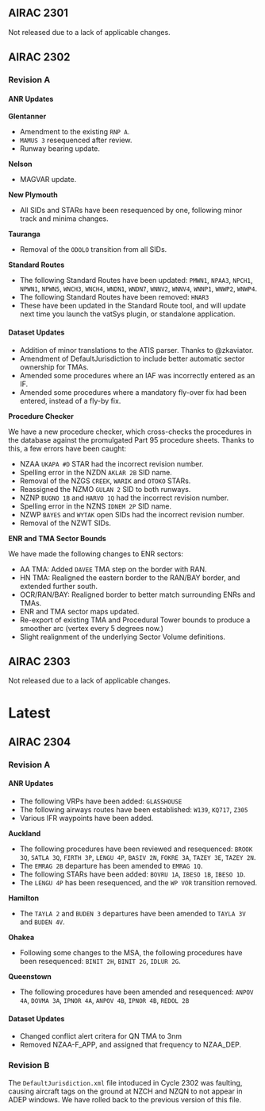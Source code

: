 ## AIRAC 2301

Not released due to a lack of applicable changes.


## AIRAC 2302

### Revision A

#### ANR Updates

**Glentanner**

  -  Amendment to the existing `RNP A`.
  -  `MAMUS 3` resequenced after review.
  -  Runway bearing update.

**Nelson**

  -  MAGVAR update.

**New Plymouth**

  -  All SIDs and STARs have been resequenced by one, following minor track and minima changes.

**Tauranga**

  -  Removal of the `ODOLO` transition from all SIDs.

**Standard Routes**

  - The following Standard Routes have been updated: `PMWN1`, `NPAA3`, `NPCH1`, `NPWN1`, `NPWN5`, `WNCH3`, `WNCH4`, `WNDN1`, `WNDN7`, `WNNV2`, `WNNV4`, `WNNP1`, `WNWP2`, `WNWP4`.
  - The following Standard Routes have been removed: `HNAR3`
  - These have been updated in the Standard Route tool, and will update next time you launch the vatSys plugin, or standalone application.


#### Dataset Updates

  - Addition of minor translations to the ATIS parser. Thanks to @zkaviator.
  - Amendment of DefaultJurisdiction to include better automatic sector ownership for TMAs.
  - Amended some procedures where an IAF was incorrectly entered as an IF. 
  - Amended some procedures where a mandatory fly-over fix had been entered, instead of a fly-by fix.

**Procedure Checker**

We have a new procedure checker, which cross-checks the procedures in the database against the promulgated Part 95 procedure sheets. Thanks to this, a few errors have been caught:

  - NZAA `UKAPA #D` STAR had the incorrect revision number.
  - Spelling error in the NZDN `AKLAR 2B` SID name.
  - Removal of the NZGS `CREEK`, `WARIK` and `OTOKO` STARs.
  - Reassigned the NZMO `GULAN 2` SID to both runways.
  - NZNP `BUGNO 1B` and `HARVO 1Q` had the incorrect revision number.
  - Spelling error in the NZNS `IDNEM 2P` SID name.
  - NZWP `BAYES` and `WYTAK` open SIDs had the incorrect revision number.
  - Removal of the NZWT SIDs.

**ENR and TMA Sector Bounds**

We have made the following changes to ENR sectors:

  - AA TMA: Added `DAVEE` TMA step on the border with RAN.
  - HN TMA: Realigned the eastern border to the RAN/BAY border, and extended further south.
  - OCR/RAN/BAY: Realigned border to better match surrounding ENRs and TMAs.
  - ENR and TMA sector maps updated.
  - Re-export of existing TMA and Procedural Tower bounds to produce a smoother arc (vertex every 5 degrees now.)
  - Slight realignment of the underlying Sector Volume definitions.



## AIRAC 2303

Not released due to a lack of applicable changes.


# Latest

## AIRAC 2304

### Revision A

#### ANR Updates

  - The following VRPs have been added: `GLASSHOUSE`
  - The following airways routes have been established: `W139`, `KQ717`, `Z305`
  - Various IFR waypoints have been added.

**Auckland**
  - The following procedures have been reviewed and resequenced: `BROOK 3Q`, `SATLA 3Q`, `FIRTH 3P`, `LENGU 4P`, `BASIV 2N`, `FOKRE 3A`, `TAZEY 3E`, `TAZEY 2N`.
  - The `EMRAG 2B` departure has been amended to `EMRAG 1Q`.
  - The following STARs have been added: `BOVRU 1A`, `IBESO 1B`, `IBESO 1D`.
  - The `LENGU 4P` has been resequenced, and the `WP VOR` transition removed.

**Hamilton**
  - The `TAYLA 2` and `BUDEN 3` departures have been amended to `TAYLA 3V` and `BUDEN 4V`.

**Ohakea**
  - Following some changes to the MSA, the following procedures have been resequenced: `BINIT 2H`, `BINIT 2G`, `IDLUR 2G`.

**Queenstown**
  - The following procedures have been amended and resequenced: `ANPOV 4A`, `DOVMA 3A`, `IPNOR 4A`, `ANPOV 4B`, `IPNOR 4B`, `REDOL 2B`

#### Dataset Updates

  - Changed conflict alert critera for QN TMA to 3nm
  - Removed NZAA-F_APP, and assigned that frequency to NZAA_DEP.

### Revision B

The `DefaultJurisdiction.xml` file intoduced in Cycle 2302 was faulting, causing aircraft tags on the ground at NZCH and NZQN to not appear in ADEP windows. We have rolled back to the previous version of this file.

